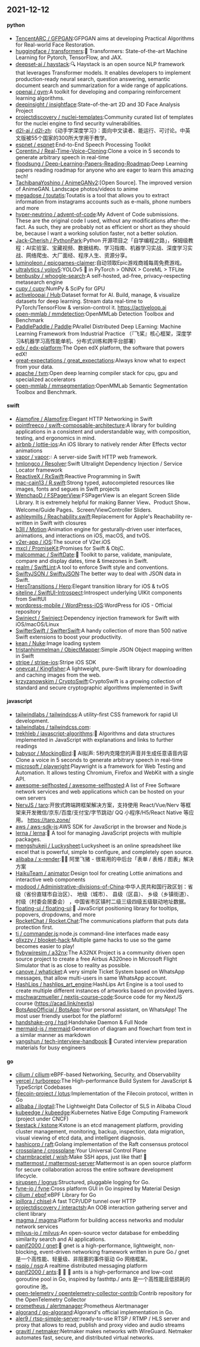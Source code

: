 ## 2021-12-12

#### python
* [TencentARC / GFPGAN](https://github.com/TencentARC/GFPGAN):GFPGAN aims at developing Practical Algorithms for Real-world Face Restoration.
* [huggingface / transformers](https://github.com/huggingface/transformers):🤗
Transformers: State-of-the-art Machine Learning for Pytorch, TensorFlow, and JAX.
* [deepset-ai / haystack](https://github.com/deepset-ai/haystack):🔍
Haystack is an open source NLP framework that leverages Transformer models. It enables developers to implement production-ready neural search, question answering, semantic document search and summarization for a wide range of applications.
* [openai / gym](https://github.com/openai/gym):A toolkit for developing and comparing reinforcement learning algorithms.
* [deepinsight / insightface](https://github.com/deepinsight/insightface):State-of-the-art 2D and 3D Face Analysis Project
* [projectdiscovery / nuclei-templates](https://github.com/projectdiscovery/nuclei-templates):Community curated list of templates for the nuclei engine to find security vulnerabilities.
* [d2l-ai / d2l-zh](https://github.com/d2l-ai/d2l-zh):《动手学深度学习》：面向中文读者、能运行、可讨论。中英文版被55个国家的300所大学用于教学。
* [espnet / espnet](https://github.com/espnet/espnet):End-to-End Speech Processing Toolkit
* [CorentinJ / Real-Time-Voice-Cloning](https://github.com/CorentinJ/Real-Time-Voice-Cloning):Clone a voice in 5 seconds to generate arbitrary speech in real-time
* [floodsung / Deep-Learning-Papers-Reading-Roadmap](https://github.com/floodsung/Deep-Learning-Papers-Reading-Roadmap):Deep Learning papers reading roadmap for anyone who are eager to learn this amazing tech!
* [TachibanaYoshino / AnimeGANv2](https://github.com/TachibanaYoshino/AnimeGANv2):[Open Source]. The improved version of AnimeGAN. Landscape photos/videos to anime
* [megadose / toutatis](https://github.com/megadose/toutatis):Toutatis is a tool that allows you to extract information from instagrams accounts such as e-mails, phone numbers and more
* [hyper-neutrino / advent-of-code](https://github.com/hyper-neutrino/advent-of-code):My Advent of Code submissions. These are the original code I used, without any modifications after-the-fact. As such, they are probably not as efficient or short as they should be, because I want a working solution faster, not a better solution.
* [Jack-Cherish / PythonPark](https://github.com/Jack-Cherish/PythonPark):Python 开源项目之「自学编程之路」，保姆级教程：AI实验室、宝藏视频、数据结构、学习指南、机器学习实战、深度学习实战、网络爬虫、大厂面经、程序人生、资源分享。
* [luminoleon / epicgames-claimer](https://github.com/luminoleon/epicgames-claimer):自动领取Epic游戏商城每周免费游戏。
* [ultralytics / yolov5](https://github.com/ultralytics/yolov5):YOLOv5
🚀
in PyTorch > ONNX > CoreML > TFLite
* [benbusby / whoogle-search](https://github.com/benbusby/whoogle-search):A self-hosted, ad-free, privacy-respecting metasearch engine
* [cupy / cupy](https://github.com/cupy/cupy):NumPy & SciPy for GPU
* [activeloopai / Hub](https://github.com/activeloopai/Hub):Dataset format for AI. Build, manage, & visualize datasets for deep learning. Stream data real-time to PyTorch/TensorFlow & version-control it. https://activeloop.ai
* [open-mmlab / mmdetection](https://github.com/open-mmlab/mmdetection):OpenMMLab Detection Toolbox and Benchmark
* [PaddlePaddle / Paddle](https://github.com/PaddlePaddle/Paddle):PArallel Distributed Deep LEarning: Machine Learning Framework from Industrial Practice （『飞桨』核心框架，深度学习&机器学习高性能单机、分布式训练和跨平台部署）
* [edx / edx-platform](https://github.com/edx/edx-platform):The Open edX platform, the software that powers edX!
* [great-expectations / great_expectations](https://github.com/great-expectations/great_expectations):Always know what to expect from your data.
* [apache / tvm](https://github.com/apache/tvm):Open deep learning compiler stack for cpu, gpu and specialized accelerators
* [open-mmlab / mmsegmentation](https://github.com/open-mmlab/mmsegmentation):OpenMMLab Semantic Segmentation Toolbox and Benchmark.

#### swift
* [Alamofire / Alamofire](https://github.com/Alamofire/Alamofire):Elegant HTTP Networking in Swift
* [pointfreeco / swift-composable-architecture](https://github.com/pointfreeco/swift-composable-architecture):A library for building applications in a consistent and understandable way, with composition, testing, and ergonomics in mind.
* [airbnb / lottie-ios](https://github.com/airbnb/lottie-ios):An iOS library to natively render After Effects vector animations
* [vapor / vapor](https://github.com/vapor/vapor):💧
A server-side Swift HTTP web framework.
* [hmlongco / Resolver](https://github.com/hmlongco/Resolver):Swift Ultralight Dependency Injection / Service Locator framework
* [ReactiveX / RxSwift](https://github.com/ReactiveX/RxSwift):Reactive Programming in Swift
* [mac-cain13 / R.swift](https://github.com/mac-cain13/R.swift):Strong typed, autocompleted resources like images, fonts and segues in Swift projects
* [WenchaoD / FSPagerView](https://github.com/WenchaoD/FSPagerView):FSPagerView is an elegant Screen Slide Library. It is extremely helpful for making Banner View、Product Show、Welcome/Guide Pages、Screen/ViewController Sliders.
* [ashleymills / Reachability.swift](https://github.com/ashleymills/Reachability.swift):Replacement for Apple's Reachability re-written in Swift with closures
* [b3ll / Motion](https://github.com/b3ll/Motion):Animation engine for gesturally-driven user interfaces, animations, and interactions on iOS, macOS, and tvOS.
* [v2er-app / iOS](https://github.com/v2er-app/iOS):The source of V2er.iOS
* [mxcl / PromiseKit](https://github.com/mxcl/PromiseKit):Promises for Swift & ObjC.
* [malcommac / SwiftDate](https://github.com/malcommac/SwiftDate):🐔
Toolkit to parse, validate, manipulate, compare and display dates, time & timezones in Swift.
* [realm / SwiftLint](https://github.com/realm/SwiftLint):A tool to enforce Swift style and conventions.
* [SwiftyJSON / SwiftyJSON](https://github.com/SwiftyJSON/SwiftyJSON):The better way to deal with JSON data in Swift.
* [HeroTransitions / Hero](https://github.com/HeroTransitions/Hero):Elegant transition library for iOS & tvOS
* [siteline / SwiftUI-Introspect](https://github.com/siteline/SwiftUI-Introspect):Introspect underlying UIKit components from SwiftUI
* [wordpress-mobile / WordPress-iOS](https://github.com/wordpress-mobile/WordPress-iOS):WordPress for iOS - Official repository
* [Swinject / Swinject](https://github.com/Swinject/Swinject):Dependency injection framework for Swift with iOS/macOS/Linux
* [SwifterSwift / SwifterSwift](https://github.com/SwifterSwift/SwifterSwift):A handy collection of more than 500 native Swift extensions to boost your productivity.
* [kean / Nuke](https://github.com/kean/Nuke):Image loading system
* [tristanhimmelman / ObjectMapper](https://github.com/tristanhimmelman/ObjectMapper):Simple JSON Object mapping written in Swift
* [stripe / stripe-ios](https://github.com/stripe/stripe-ios):Stripe iOS SDK
* [onevcat / Kingfisher](https://github.com/onevcat/Kingfisher):A lightweight, pure-Swift library for downloading and caching images from the web.
* [krzyzanowskim / CryptoSwift](https://github.com/krzyzanowskim/CryptoSwift):CryptoSwift is a growing collection of standard and secure cryptographic algorithms implemented in Swift

#### javascript
* [tailwindlabs / tailwindcss](https://github.com/tailwindlabs/tailwindcss):A utility-first CSS framework for rapid UI development.
* [tailwindlabs / tailwindcss.com](https://github.com/tailwindlabs/tailwindcss.com):
* [trekhleb / javascript-algorithms](https://github.com/trekhleb/javascript-algorithms):📝
Algorithms and data structures implemented in JavaScript with explanations and links to further readings
* [babysor / MockingBird](https://github.com/babysor/MockingBird):🚀
AI拟声: 5秒内克隆您的声音并生成任意语音内容 Clone a voice in 5 seconds to generate arbitrary speech in real-time
* [microsoft / playwright](https://github.com/microsoft/playwright):Playwright is a framework for Web Testing and Automation. It allows testing Chromium, Firefox and WebKit with a single API.
* [awesome-selfhosted / awesome-selfhosted](https://github.com/awesome-selfhosted/awesome-selfhosted):A list of Free Software network services and web applications which can be hosted on your own servers
* [NervJS / taro](https://github.com/NervJS/taro):开放式跨端跨框架解决方案，支持使用 React/Vue/Nerv 等框架来开发微信/京东/百度/支付宝/字节跳动/ QQ 小程序/H5/React Native 等应用。 https://taro.zone/
* [aws / aws-sdk-js](https://github.com/aws/aws-sdk-js):AWS SDK for JavaScript in the browser and Node.js
* [lerna / lerna](https://github.com/lerna/lerna):🐉
A tool for managing JavaScript projects with multiple packages.
* [mengshukeji / Luckysheet](https://github.com/mengshukeji/Luckysheet):Luckysheet is an online spreadsheet like excel that is powerful, simple to configure, and completely open source.
* [alibaba / x-render](https://github.com/alibaba/x-render):🚴‍♀️
阿里飞猪 - 很易用的中后台「表单 / 表格 / 图表」解决方案
* [HaikuTeam / animator](https://github.com/HaikuTeam/animator):Design tool for creating Lottie animations and interactive web components
* [modood / Administrative-divisions-of-China](https://github.com/modood/Administrative-divisions-of-China):中华人民共和国行政区划：省级（省份直辖市自治区）、 地级（城市）、 县级（区县）、 乡级（乡镇街道）、 村级（村委会居委会） ，中国省市区镇村二级三级四级五级联动地址数据。
* [floating-ui / floating-ui](https://github.com/floating-ui/floating-ui):🍿
JavaScript positioning library for tooltips, popovers, dropdowns, and more
* [RocketChat / Rocket.Chat](https://github.com/RocketChat/Rocket.Chat):The communications platform that puts data protection first.
* [tj / commander.js](https://github.com/tj/commander.js):node.js command-line interfaces made easy
* [glixzzy / blooket-hack](https://github.com/glixzzy/blooket-hack):Multiple game hacks to use so the game becomes easier to play!
* [flybywiresim / a32nx](https://github.com/flybywiresim/a32nx):The A32NX Project is a community driven open source project to create a free Airbus A320neo in Microsoft Flight Simulator that is as close to reality as possible.
* [canove / whaticket](https://github.com/canove/whaticket):A very simple Ticket System based on WhatsApp messages, that allow multi-users in same WhatsApp account.
* [HashLips / hashlips_art_engine](https://github.com/HashLips/hashlips_art_engine):HashLips Art Engine is a tool used to create multiple different instances of artworks based on provided layers.
* [mschwarzmueller / nextjs-course-code](https://github.com/mschwarzmueller/nextjs-course-code):Source code for my NextJS course (https://acad.link/nextjs)
* [BotsAppOfficial / BotsApp](https://github.com/BotsAppOfficial/BotsApp):Your personal assistant, on WhatsApp! The most user friendly userbot for the platform!
* [handshake-org / hsd](https://github.com/handshake-org/hsd):Handshake Daemon & Full Node
* [mermaid-js / mermaid](https://github.com/mermaid-js/mermaid):Generation of diagram and flowchart from text in a similar manner as markdown
* [yangshun / tech-interview-handbook](https://github.com/yangshun/tech-interview-handbook):💯
Curated interview preparation materials for busy engineers

#### go
* [cilium / cilium](https://github.com/cilium/cilium):eBPF-based Networking, Security, and Observability
* [vercel / turborepo](https://github.com/vercel/turborepo):The High-performance Build System for JavaScript & TypeScript Codebases
* [filecoin-project / lotus](https://github.com/filecoin-project/lotus):Implementation of the Filecoin protocol, written in Go
* [alibaba / ilogtail](https://github.com/alibaba/ilogtail):The Lightweight Data Collector of SLS in Alibaba Cloud
* [kubeedge / kubeedge](https://github.com/kubeedge/kubeedge):Kubernetes Native Edge Computing Framework (project under CNCF)
* [tkestack / kstone](https://github.com/tkestack/kstone):Kstone is an etcd management platform, providing cluster management, monitoring, backup, inspection, data migration, visual viewing of etcd data, and intelligent diagnosis.
* [hashicorp / raft](https://github.com/hashicorp/raft):Golang implementation of the Raft consensus protocol
* [crossplane / crossplane](https://github.com/crossplane/crossplane):Your Universal Control Plane
* [charmbracelet / wish](https://github.com/charmbracelet/wish):Make SSH apps, just like that!
💫
* [mattermost / mattermost-server](https://github.com/mattermost/mattermost-server):Mattermost is an open source platform for secure collaboration across the entire software development lifecycle.
* [sirupsen / logrus](https://github.com/sirupsen/logrus):Structured, pluggable logging for Go.
* [fyne-io / fyne](https://github.com/fyne-io/fyne):Cross platform GUI in Go inspired by Material Design
* [cilium / ebpf](https://github.com/cilium/ebpf):eBPF Library for Go
* [jpillora / chisel](https://github.com/jpillora/chisel):A fast TCP/UDP tunnel over HTTP
* [projectdiscovery / interactsh](https://github.com/projectdiscovery/interactsh):An OOB interaction gathering server and client library
* [magma / magma](https://github.com/magma/magma):Platform for building access networks and modular network services
* [milvus-io / milvus](https://github.com/milvus-io/milvus):An open-source vector database for embedding similarity search and AI applications.
* [panjf2000 / gnet](https://github.com/panjf2000/gnet):🚀
gnet is a high-performance, lightweight, non-blocking, event-driven networking framework written in pure Go./ gnet 是一个高性能、轻量级、非阻塞的事件驱动 Go 网络框架。
* [nsqio / nsq](https://github.com/nsqio/nsq):A realtime distributed messaging platform
* [panjf2000 / ants](https://github.com/panjf2000/ants):🐜
🐜
🐜
ants is a high-performance and low-cost goroutine pool in Go, inspired by fasthttp./ ants 是一个高性能且低损耗的 goroutine 池。
* [open-telemetry / opentelemetry-collector-contrib](https://github.com/open-telemetry/opentelemetry-collector-contrib):Contrib repository for the OpenTelemetry Collector
* [prometheus / alertmanager](https://github.com/prometheus/alertmanager):Prometheus Alertmanager
* [algorand / go-algorand](https://github.com/algorand/go-algorand):Algorand's official implementation in Go.
* [aler9 / rtsp-simple-server](https://github.com/aler9/rtsp-simple-server):ready-to-use RTSP / RTMP / HLS server and proxy that allows to read, publish and proxy video and audio streams
* [gravitl / netmaker](https://github.com/gravitl/netmaker):Netmaker makes networks with WireGuard. Netmaker automates fast, secure, and distributed virtual networks.
